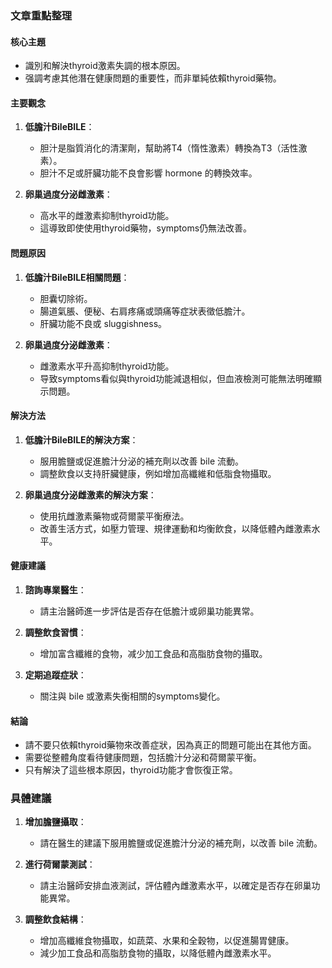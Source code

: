 ### 文章重點整理

#### 核心主題
- 識別和解決thyroid激素失調的根本原因。
- 强調考慮其他潛在健康問題的重要性，而非單純依賴thyroid藥物。

#### 主要觀念
1. **低膽汁BileBILE**：
   - 胆汁是脂質消化的清潔劑，幫助將T4（惰性激素）轉換為T3（活性激素）。
   - 胆汁不足或肝臟功能不良會影響 hormone 的轉換效率。

2. **卵巢過度分泌雌激素**：
   - 高水平的雌激素抑制thyroid功能。
   - 這導致即使使用thyroid藥物，symptoms仍無法改善。

#### 問題原因
1. **低膽汁BileBILE相關問題**：
   - 胆囊切除術。
   - 腸道氣脹、便秘、右肩疼痛或頭痛等症狀表徵低膽汁。
   - 肝臟功能不良或 sluggishness。

2. **卵巢過度分泌雌激素**：
   - 雌激素水平升高抑制thyroid功能。
   - 导致symptoms看似與thyroid功能減退相似，但血液檢測可能無法明確顯示問題。

#### 解決方法
1. **低膽汁BileBILE的解決方案**：
   - 服用膽鹽或促進膽汁分泌的補充劑以改善 bile 流動。
   - 調整飲食以支持肝臟健康，例如增加高纖維和低脂食物攝取。

2. **卵巢過度分泌雌激素的解決方案**：
   - 使用抗雌激素藥物或荷爾蒙平衡療法。
   - 改善生活方式，如壓力管理、規律運動和均衡飲食，以降低體內雌激素水平。

#### 健康建議
1. **諮詢專業醫生**：
   - 請主治醫師進一步評估是否存在低膽汁或卵巢功能異常。
   
2. **調整飲食習慣**：
   - 增加富含纖維的食物，减少加工食品和高脂肪食物的攝取。
   
3. **定期追蹤症狀**：
   - 關注與 bile 或激素失衡相關的symptoms變化。

#### 結論
- 請不要只依賴thyroid藥物來改善症狀，因為真正的問題可能出在其他方面。
- 需要從整體角度看待健康問題，包括膽汁分泌和荷爾蒙平衡。
- 只有解決了這些根本原因，thyroid功能才會恢復正常。

### 具體建議

1. **增加膽鹽攝取**：
   - 請在醫生的建議下服用膽鹽或促進膽汁分泌的補充劑，以改善 bile 流動。
   
2. **進行荷爾蒙測試**：
   - 請主治醫師安排血液測試，評估體內雌激素水平，以確定是否存在卵巢功能異常。

3. **調整飲食結構**：
   - 增加高纖維食物攝取，如蔬菜、水果和全穀物，以促進腸胃健康。
   - 減少加工食品和高脂肪食物的攝取，以降低體內雌激素水平。